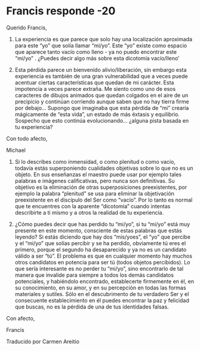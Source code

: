 # Francis responde -20

Querido Francis,

1. La experiencia es que parece que solo hay una localizaci&oacute;n aproximada para este &ldquo;yo&rdquo; que sol&iacute;a llamar &ldquo;mi/yo&rdquo;. Este &ldquo;yo&rdquo; existe como espacio que aparece tanto vac&iacute;o como lleno - ya no puedo encontrar este &ldquo;mi/yo&rdquo; . &iquest;Puedes decir algo m&aacute;s sobre esta dicotom&iacute;a vac&iacute;o/lleno&rsquo;

2. Esta p&eacute;rdida parece un bienvenido alivio/liberaci&oacute;n, sin embargo esta experiencia es tambi&eacute;n de una gran vulnerabilidad que a veces puede acentuar ciertas caracter&iacute;sticas que quedan de mi car&aacute;cter. Esta impotencia a veces parece extra&ntilde;a. Me siento como uno de esos caracteres de dibujos animados que quedan colgados en el aire de un precipicio y contin&uacute;an corriendo aunque saben que no hay tierra firme por debajo&hellip; Supongo que imaginaba que esta p&eacute;rdida de &ldquo;mi&rdquo; crear&iacute;a m&aacute;gicamente de &ldquo;esta vida&rdquo;, un estado de m&aacute;s &eacute;xtasis y equilibrio. Sospecho que esto contin&uacute;a evolucionando&hellip; &iquest;alguna pista basada en tu experiencia?

Con todo afecto,

Michael

1. Si lo describes como inmensidad, o como plenitud o como vac&iacute;o, todav&iacute;a est&aacute;s superponiendo cualidades objetivas sobre lo que no es un objeto. En sus ense&ntilde;anzas el maestro puede usar por ejemplo tales palabras e im&aacute;genes calificativas, pero nunca son definitivas. Su objetivo es la eliminaci&oacute;n de otras superposiciones preexistentes, por ejemplo la palabra &ldquo;plenitud&rdquo; se usa para eliminar la objetivaci&oacute;n preexistente en el disc&iacute;pulo del Ser como &ldquo;vac&iacute;o&rdquo;. Por lo tanto es normal que te encuentres con la aparente &ldquo;dicotom&iacute;a&rdquo; cuando intentas describirte a ti mismo y a otros la realidad de tu experiencia.

2. &iquest;C&oacute;mo puedes decir que has perdido tu &ldquo;mi/yo&rdquo;, si tu &ldquo;mi/yo&rdquo; est&aacute; muy presente en este momento, consciente de estas palabras que est&aacute;s leyendo? Si est&aacute;s diciendo que hay dos &ldquo;mis/yoes&rdquo;, el &ldquo;yo&rdquo; que percibe y el &ldquo;mi/yo&rdquo; que sol&iacute;as percibir y se ha perdido, obviamente t&uacute; eres el primero, porque el segundo ha desaparecido y ya no es un candidato v&aacute;lido a ser &ldquo;t&uacute;&rdquo;. El problema es que en cualquier momento hay muchos otros candidatos en potencia para ser t&uacute; (todos objetos percibidos). Lo que ser&iacute;a interesante es no perder tu &ldquo;mi/yo&rdquo;, sino encontrarlo de tal manera que invalide para siempre a todos los dem&aacute;s candidatos potenciales, y habi&eacute;ndolo encontrado, establecerte firmemente en &eacute;l, en su conocimiento, en su amor, y en su percepci&oacute;n en todas las formas materiales y sutiles. S&oacute;lo en el descubrimento de tu verdadero Ser y el consecuente establecimiento en &eacute;l puedes encontrar la paz y felicidad que buscas, no es la p&eacute;rdida de una de tus identidades falsas.

Con afecto,

Francis

Traducido por Carmen Areitio

